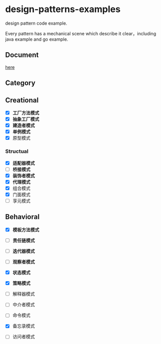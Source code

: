 # design-patterns-examples
design pattern code example. 

Every pattern has a mechanical scene which describe it clear，including java example and go example.

## Document

[here](https://hanzhang2566.github.io/tags/design-pattern/)

## Category

## Creational

- [x] **工厂方法模式**
- [x] **抽象工厂模式**
- [x] **建造者模式**
- [x] **单例模式**
- [x] 原型模式

### Structual

- [x] **适配器模式**
- [ ] **桥接模式**
- [x] **装饰者模式**
- [x] **代理模式**
- [x] 组合模式
- [x] 门面模式
- [ ] 享元模式

## Behavioral

- [x] **模板方法模式**
- [ ] **责任链模式**
- [ ] **迭代器模式**
- [ ] **观察者模式**
- [x] **状态模式**
- [x] **策略模式**
- [ ] 解释器模式
- [ ] 中介者模式
- [ ] 命令模式
- [x] 备忘录模式
- [ ] 访问者模式

